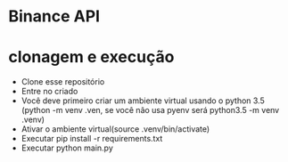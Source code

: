 # Binance API

clonagem e execução
==========
- Clone esse repositório
- Entre no criado
- Você deve primeiro criar um ambiente virtual usando o python 3.5 (python -m venv .ven, se você não usa pyenv será python3.5 -m venv .venv) 
- Ativar o ambiente virtual(source .venv/bin/activate)
- Executar pip install -r requirements.txt
- Executar python main.py